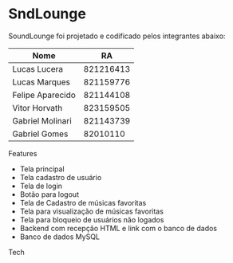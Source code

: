 # SndLounge
SoundLounge foi projetado e codificado pelos integrantes abaixo:

| Nome | RA |
| ------ | ------ |
| Lucas  Lucera		| 821216413|
| Lucas Marques 	| 821159776|
| Felipe Aparecido	| 821144108|
| Vitor Horvath 	| 823159505|
| Gabriel Molinari	| 821143739|
| Gabriel Gomes		| 82010110|




Features

- Tela principal
- Tela cadastro de usuário 
- Tela de login 
- Botão para logout 
- Tela de Cadastro de músicas favoritas 
- Tela para visualização de músicas favoritas
- Tela para bloqueio de usuários não logados
- Backend com recepção HTML e link com o banco de dados
- Banco de dados MySQL


Tech

[node.js]: <http://nodejs.org>
[jQuery]: <http://jquery.com>
[MySQL]: <https://www.mysql.com/>
